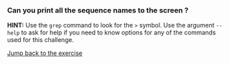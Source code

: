  ### Can you print all the sequence names to the screen ? 
 
 **HINT:** Use the ```grep``` command to look for the ```>``` symbol. Use the argument `--help` to ask for help if you need to know options for any of the commands used for this challenge.


[Jump back to the exercise](https://otagomohio.github.io/2019-06-11_GBS_EE/sessions/bashgenomics.html)
